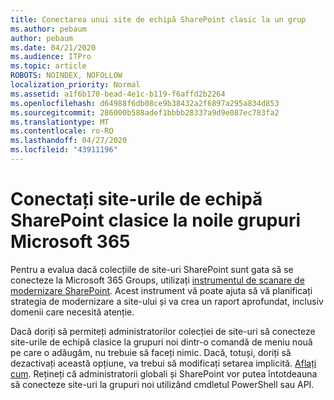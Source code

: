 ```yaml
---
title: Conectarea unui site de echipă SharePoint clasic la un grup
ms.author: pebaum
author: pebaum
ms.date: 04/21/2020
ms.audience: ITPro
ms.topic: article
ROBOTS: NOINDEX, NOFOLLOW
localization_priority: Normal
ms.assetid: a1f6b170-bead-4e1c-b119-f6affd2b2264
ms.openlocfilehash: d64988f6db08ce9b38432a2f6897a295a834d853
ms.sourcegitcommit: 286000b588adef1bbbb28337a9d9e087ec783fa2
ms.translationtype: MT
ms.contentlocale: ro-RO
ms.lasthandoff: 04/27/2020
ms.locfileid: "43911196"
---
```

# <a name="connect-classic-sharepoint-team-sites-to-new-microsoft-365-groups"></a>Conectați site-urile de echipă SharePoint clasice la noile grupuri Microsoft 365

Pentru a evalua dacă colecțiile de site-uri SharePoint sunt gata să se conecteze la Microsoft 365 Groups, utilizați [instrumentul de scanare de modernizare SharePoint](https://go.microsoft.com/fwlink/?linkid=873066). Acest instrument vă poate ajuta să vă planificați strategia de modernizare a site-ului și va crea un raport aprofundat, inclusiv domenii care necesită atenție.
  
Dacă doriți să permiteți administratorilor colecției de site-uri să conecteze site-urile de echipă clasice la grupuri noi dintr-o comandă de meniu nouă pe care o adăugăm, nu trebuie să faceți nimic. Dacă, totuși, doriți să dezactivați această opțiune, va trebui să modificați setarea implicită. [Aflați cum](https://go.microsoft.com/fwlink/?linkid=2004316). Rețineți că administratorii globali și SharePoint vor putea întotdeauna să conecteze site-uri la grupuri noi utilizând cmdletul PowerShell sau API.
  

